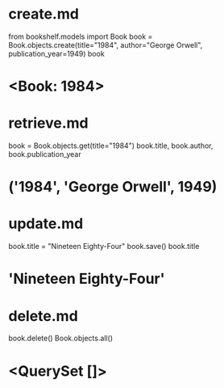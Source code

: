 # create.md

from bookshelf.models import Book
book = Book.objects.create(title="1984", author="George Orwell", publication_year=1949)
book
# <Book: 1984>

# retrieve.md

book = Book.objects.get(title="1984")
book.title, book.author, book.publication_year
# ('1984', 'George Orwell', 1949)


# update.md

book.title = "Nineteen Eighty-Four"
book.save()
book.title
# 'Nineteen Eighty-Four'

# delete.md

book.delete()
Book.objects.all()
# <QuerySet []>
